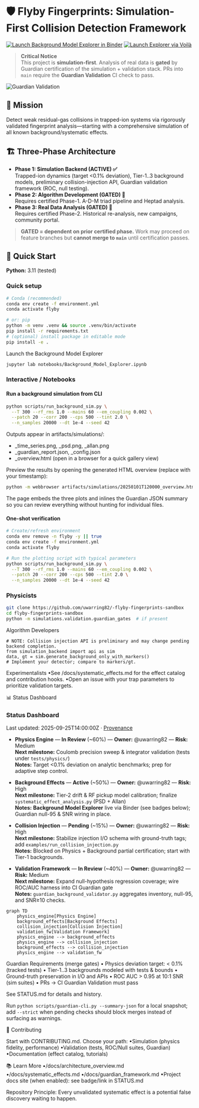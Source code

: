 # 🛡️ Flyby Fingerprints: Simulation-First Collision Detection Framework

[![Launch Background Model Explorer in Binder](https://mybinder.org/badge_logo.svg)](https://mybinder.org/v2/gh/uwarring82/-flyby-fingerprints-sandbox/HEAD?labpath=notebooks%2FBackground_Model_Explorer.ipynb)
[![Launch Explorer via Voilà](https://img.shields.io/badge/Voilà-launch-blue.svg)](https://mybinder.org/v2/gh/uwarring82/-flyby-fingerprints-sandbox/HEAD?urlpath=voila/render/notebooks/Background_Model_Explorer_APP.ipynb)

> **Critical Notice**  
> This project is **simulation-first**. Analysis of real data is **gated** by Guardian certification of the simulation + validation stack. PRs into `main` require the **Guardian Validation** CI check to pass.

![Guardian Validation](https://github.com/uwarring82/-flyby-fingerprints-sandbox/actions/workflows/guardian-validation.yml/badge.svg)

## 🎯 Mission
Detect weak residual-gas collisions in trapped-ion systems via rigorously validated fingerprint analysis—starting with a comprehensive simulation of all known background/systematic effects.

## 🏗️ Three-Phase Architecture

- **Phase 1: Simulation Backend (ACTIVE) ✅**  
  Trapped-ion dynamics (target <0.1% deviation), Tier-1..3 background models, preliminary collision-injection API, Guardian validation framework (ROC, null testing).
- **Phase 2: Algorithm Development (GATED) 🔗**  
  Requires certified Phase-1. A-D-M triad pipeline and Heptad analysis.
- **Phase 3: Real Data Analysis (GATED) 🔗**  
  Requires certified Phase-2. Historical re-analysis, new campaigns, community portal.

> **GATED = dependent on prior certified phase.** Work may proceed on feature branches but **cannot merge to `main`** until certification passes.

## 🚀 Quick Start

**Python:** 3.11 (tested)

### Quick setup
```bash
# Conda (recommended)
conda env create -f environment.yml
conda activate flyby

# or: pip
python -m venv .venv && source .venv/bin/activate
pip install -r requirements.txt
# (optional) install package in editable mode
pip install -e .
```

Launch the Background Model Explorer

```bash
jupyter lab notebooks/Background_Model_Explorer.ipynb
```

### Interactive / Notebooks

#### Run a background simulation from CLI

```bash
python scripts/run_background_sim.py \
  --T 300 --rf_rms 1.0 --mains 60 --em_coupling 0.002 \
  --patch 20 --corr 200 --cps 500 --tint 2.0 \
  --n_samples 20000 --dt 1e-4 --seed 42
```

Outputs appear in artifacts/simulations/:
- <stamp>_time_series.png, <stamp>_psd.png, <stamp>_allan.png
- <stamp>_guardian_report.json, <stamp>_config.json
- <stamp>_overview.html (open in a browser for a quick gallery view)

Preview the results by opening the generated HTML overview (replace with your
timestamp):

```bash
python -m webbrowser artifacts/simulations/20250101T120000_overview.html
```

The page embeds the three plots and inlines the Guardian JSON summary so you
can review everything without hunting for individual files.

#### One-shot verification

```bash
# Create/refresh environment
conda env remove -n flyby -y || true
conda env create -f environment.yml
conda activate flyby

# Run the plotting script with typical parameters
python scripts/run_background_sim.py \
  --T 300 --rf_rms 1.0 --mains 60 --em_coupling 0.002 \
  --patch 20 --corr 200 --cps 500 --tint 2.0 \
  --n_samples 20000 --dt 1e-4 --seed 42
```

### Physicists
```bash
git clone https://github.com/uwarring82/-flyby-fingerprints-sandbox
cd flyby-fingerprints-sandbox
python -m simulations.validation.guardian_gates  # if present
```

Algorithm Developers

```
# NOTE: Collision injection API is preliminary and may change pending backend completion.
from simulation_backend import api as sim
data, gt = sim.generate_background_only_with_markers()
# Implement your detector; compare to markers/gt.
```

Experimentalists
•See /docs/systematic_effects.md for the effect catalog and contribution hooks.
•Open an issue with your trap parameters to prioritize validation targets.

📊 Status Dashboard

### Status Dashboard

Last updated: 2025-09-25T14:00:00Z · [Provenance](./STATUS.md)

- **Physics Engine** — **In Review** (~60%) — **Owner:** @uwarring82 — **Risk:** Medium<br>
  **Next milestone:** Coulomb precision sweep & integrator validation (tests under `tests/physics/`)<br>
  **Notes:** Target <0.1% deviation on analytic benchmarks; prep for adaptive step control.

- **Background Effects** — **Active** (~50%) — **Owner:** @uwarring82 — **Risk:** High<br>
  **Next milestone:** Tier-2 drift & RF pickup model calibration; finalize `systematic_effect_analysis.py` (PSD + Allan)<br>
  **Notes:** **Background Model Explorer** live via Binder (see badges below); Guardian null-95 & SNR wiring in place.

- **Collision Injection** — **Pending** (~15%) — **Owner:** @uwarring82 — **Risk:** High<br>
  **Next milestone:** Stabilize injection I/O schema with ground-truth tags; add `examples/run_collision_injection.py`<br>
  **Notes:** Blocked on Physics + Background partial certification; start with Tier-1 backgrounds.

- **Validation Framework** — **In Review** (~40%) — **Owner:** @uwarring82 — **Risk:** Medium<br>
  **Next milestone:** Expand null-hypothesis regression coverage; wire ROC/AUC harness into CI Guardian gate<br>
  **Notes:** `guardian_background_validator.py` aggregates inventory, null-95, and SNR≥10 checks.

```mermaid
graph TD
    physics_engine[Physics Engine]
    background_effects[Background Effects]
    collision_injection[Collision Injection]
    validation_fw[Validation Framework]
    physics_engine --> background_effects
    physics_engine --> collision_injection
    background_effects --> collision_injection
    physics_engine --> validation_fw
```

Guardian Requirements (merge gates)
• Physics deviation target: < 0.1% (tracked tests)
• Tier-1..3 backgrounds modeled with tests & bounds
• Ground-truth preservation in I/O and APIs
• ROC AUC > 0.95 at 10:1 SNR (sim suites)
• PRs → CI Guardian Validation must pass

See STATUS.md for details and history.

Run `python scripts/guardian-cli.py --summary-json` for a local snapshot; add
`--strict` when pending checks should block merges instead of surfacing as
warnings.

🤝 Contributing

Start with CONTRIBUTING.md. Choose your path:
•Simulation (physics fidelity, performance)
•Validation (tests, ROC/Null suites, Guardian)
•Documentation (effect catalog, tutorials)

📚 Learn More
•/docs/architecture_overview.md
•/docs/systematic_effects.md
•/docs/guardian_framework.md
•Project docs site (when enabled): see badge/link in STATUS.md

Repository Principle:
Every unvalidated systematic effect is a potential false discovery waiting to happen.
